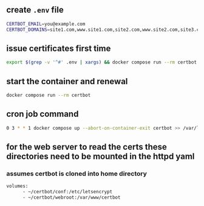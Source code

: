 ## create `.env` file
```bash
CERTBOT_EMAIL=you@example.com
CERTBOT_DOMAINS=site1.com,www.site1.com,site2.com,www.site2.com,site3.com,www.site3.com,site4.com,www.site4.com
```
## issue certificates first time
```bash
export $(grep -v '^#' .env | xargs) && docker compose run --rm certbot certonly --webroot -w /var/www/certbot $(printf -- '-d %s ' ${CERTBOT_DOMAINS//,/ }) --email $CERTBOT_EMAIL --agree-tos --non-interactive
```
## start the container and renewal
```bash
docker compose run --rm certbot
```
## cron job command
```bash
0 3 * * 1 docker compose up --abort-on-container-exit certbot >> /var/log/certbot-renew.log 2>&1
```
## for the web server to read the certs these directories need to be mounted in the httpd yaml
### assumes certbot is cloned into home directory
```bash
volumes:
      - ~/certbot/conf:/etc/letsencrypt
      - ~/certbot/webroot:/var/www/certbot
```

